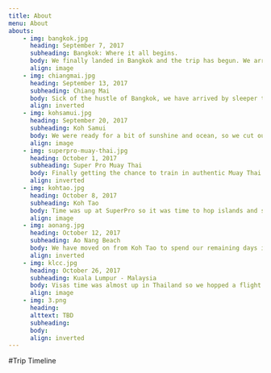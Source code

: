 ```yaml
---
title: About
menu: About
abouts:
    - img: bangkok.jpg
      heading: September 7, 2017
      subheading: Bangkok: Where it all begins.
      body: We finally landed in Bangkok and the trip has begun. We arrived without a plan and with nothing more than backpacks on our backs and some money in our pockets.
      align: image
    - img: chiangmai.jpg
      heading: September 13, 2017
      subheading: Chiang Mai
      body: Sick of the hustle of Bangkok, we have arrived by sleeper train in Chiang Mai for some good ol' fashion relaxing.
      align: inverted
    - img: kohsamui.jpg
      heading: September 20, 2017
      subheading: Koh Samui
      body: We were ready for a bit of sunshine and ocean, so we cut our time in Chiang Mai short and hit the islands!
      align: image
    - img: superpro-muay-thai.jpg
      heading: October 1, 2017
      subheading: Super Pro Muay Thai
      body: Finally getting the chance to train in authentic Muay Thai! Only for a week this time around though.
      align: inverted
    - img: kohtao.jpg
      heading: October 8, 2017
      subheading: Koh Tao
      body: Time was up at SuperPro so it was time to hop islands and see what life is like on the Island of Turtles.
      align: image
    - img: aonang.jpg
      heading: October 12, 2017
      subheading: Ao Nang Beach
      body: We have moved on from Koh Tao to spend our remaining days in Ao Nang beach before we leave for Malaysia.
      align: inverted
    - img: klcc.jpg
      heading: October 26, 2017
      subheading: Kuala Lumpur - Malaysia
      body: Visas time was almost up in Thailand so we hopped a flight across the border to see Malaysia. First stop, Kuala Lumpur!
      align: image   
    - img: 3.png
      heading:
      alttext: TBD
      subheading:
      body:
      align: inverted        
---
```


#Trip Timeline
